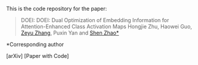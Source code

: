 This is the code repository for the paper:

> DOEI: DOEI: Dual Optimization of Embedding Information for Attention-Enhanced Class Activation Maps
Hongjie Zhu, Haowei Guo, [Zeyu Zhang](https://example.com/zeyu), Puxin Yan and [Shen Zhao*](https://example.com/shen)

*Corresponding author

[arXiv] [Paper with Code]
